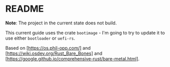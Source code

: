# README
**Note**: The project in the current state does not build.

This current guide uses the crate `bootimage` - I'm going to try to update it to use either `bootloader` or `uefi-rs`.

Based on [https://os.phil-opp.com/] and [https://wiki.osdev.org/Rust_Bare_Bones] and [https://google.github.io/comprehensive-rust/bare-metal.html].
